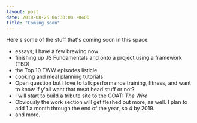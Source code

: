 ```yaml
---
layout: post
date: 2018-08-25 06:30:00 -0400
title: "Coming soon"
---
```


Here's some of the stuff that's coming soon in this space. 
- essays; I have a few brewing now
- finishing up JS Fundamentals and onto a project using a framework (TBD)
- the Top 10 TWW episodes listicle
- cooking and meal planning tutorials
- Open question but I love to talk performance training, fitness, and want to know if y'all want that meat head stuff or not?
- I will start to build a tribute site to the GOAT: *The Wire*
- Obviously the work section will get fleshed out more, as well. I plan to add 1 a month through the end of the year, so 4 by 2019. 
- and more. 
